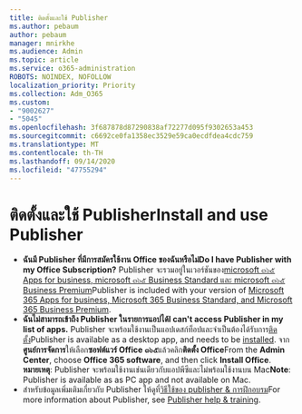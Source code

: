 ```yaml
---
title: ติดตั้งและใช้ Publisher
ms.author: pebaum
author: pebaum
manager: mnirkhe
ms.audience: Admin
ms.topic: article
ms.service: o365-administration
ROBOTS: NOINDEX, NOFOLLOW
localization_priority: Priority
ms.collection: Adm_O365
ms.custom:
- "9002627"
- "5045"
ms.openlocfilehash: 3f687878d87290838af72277d095f9302653a453
ms.sourcegitcommit: c6692ce0fa1358ec3529e59ca0ecdfdea4cdc759
ms.translationtype: MT
ms.contentlocale: th-TH
ms.lasthandoff: 09/14/2020
ms.locfileid: "47755294"
---
```

# <a name="install-and-use-publisher"></a><span data-ttu-id="eafa4-102">ติดตั้งและใช้ Publisher</span><span class="sxs-lookup"><span data-stu-id="eafa4-102">Install and use Publisher</span></span>

- <span data-ttu-id="eafa4-103">**ฉันมี Publisher ที่มีการสมัครใช้งาน Office ของฉันหรือไม่**</span><span class="sxs-lookup"><span data-stu-id="eafa4-103">**Do I have Publisher with my Office Subscription?**</span></span> <span data-ttu-id="eafa4-104">Publisher จะรวมอยู่ในเวอร์ชันของ[microsoft ๓๖๕ Apps for business, microsoft ๓๖๕ Business Standard และ microsoft ๓๖๕ Business Premium](https://products.office.com/compare-all-microsoft-office-products?activetab=tab:primaryr2)</span><span class="sxs-lookup"><span data-stu-id="eafa4-104">Publisher is included with your version of [Microsoft 365 Apps for business, Microsoft 365 Business Standard, and Microsoft 365 Business Premium](https://products.office.com/compare-all-microsoft-office-products?activetab=tab:primaryr2).</span></span>
- <span data-ttu-id="eafa4-105">**ฉันไม่สามารถเข้าถึง Publisher ในรายการแอปได้**</span><span class="sxs-lookup"><span data-stu-id="eafa4-105">**I can't access Publisher in my list of apps.**</span></span>  <span data-ttu-id="eafa4-106">Publisher จะพร้อมใช้งานเป็นแอปเดสก์ท็อปและจำเป็นต้องได้รับการ[ติดตั้ง](https://support.office.com/article/Install-Office-apps-from-Office-365-dcf2d841-dac7-455b-9a77-fc8f7ee92702)</span><span class="sxs-lookup"><span data-stu-id="eafa4-106">Publisher is available as a desktop app, and needs to be [installed](https://support.office.com/article/Install-Office-apps-from-Office-365-dcf2d841-dac7-455b-9a77-fc8f7ee92702).</span></span> <span data-ttu-id="eafa4-107">จาก**ศูนย์การจัดการ**ให้เลือก**ซอฟต์แวร์ Office ๓๖๕**แล้วคลิก**ติดตั้ง Office**</span><span class="sxs-lookup"><span data-stu-id="eafa4-107">From the **Admin Center**, choose **Office 365 software**, and then click **Install Office**.</span></span> <span data-ttu-id="eafa4-108">**หมายเหตุ**: Publisher จะพร้อมใช้งานเช่นเดียวกับแอปพีซีและไม่พร้อมใช้งานบน Mac</span><span class="sxs-lookup"><span data-stu-id="eafa4-108">**Note**: Publisher is available as as PC app and not available on Mac.</span></span>
- <span data-ttu-id="eafa4-109">สำหรับข้อมูลเพิ่มเติมเกี่ยวกับ Publisher ให้ดูที่[วิธีใช้ของ publisher & การฝึกอบรม](https://support.office.com/publisher)</span><span class="sxs-lookup"><span data-stu-id="eafa4-109">For more information about Publisher, see [Publisher help & training](https://support.office.com/publisher).</span></span>
